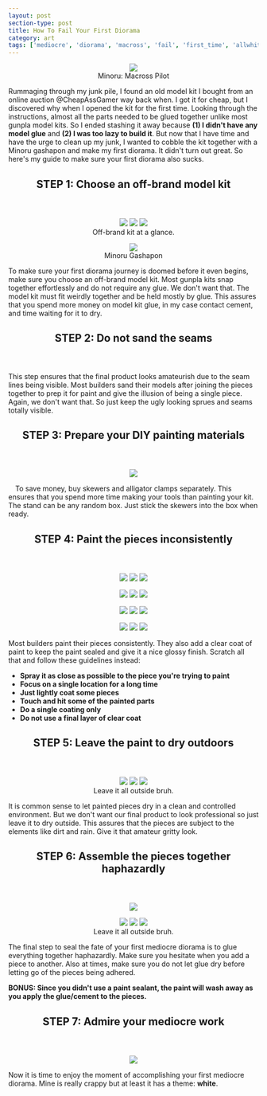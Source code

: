 ```yaml
---
layout: post
section-type: post
title: How To Fail Your First Diorama
category: art
tags: ['mediocre', 'diorama', 'macross', 'fail', 'first_time', 'allwhite']
---
```


<p><figure>
   <center>
	    <img src="/img/2019-08-20/main.jpg">
      <figcaption align="center">Minoru: Macross Pilot</figcaption>
   </center>
</figure></p>

Rummaging through my junk pile, I found an old model kit I bought from an online auction @CheapAssGamer way back when. I got it for cheap, but I discovered why when I opened the kit for the first time. Looking through the instructions, almost all the parts needed to be glued together unlike most gunpla model kits. So I ended stashing it away because <b>(1) I didn't have any model glue</b> and <b>(2) I was too lazy to build it</b>. But now that I have time and have the urge to clean up my junk, I wanted to cobble the kit together with a Minoru gashapon and make my first diorama. It didn't turn out great. So here's my guide to make sure your first diorama also sucks.

<header>
  <h2> STEP 1: Choose an off-brand model kit</h2>
</header>

<p><figure class="third">
    <center>
	    <img src="/img/2019-08-20/img1.jpg">
      <img src="/img/2019-08-20/img3.jpg">
      <img src="/img/2019-08-20/img4.jpg">
      <figcaption align="center">Off-brand kit at a glance.</figcaption>
    </center>
</figure></p>
<p><figure>
   <center>
	    <img src="/img/2019-08-20/img2.jpg">
      <figcaption align="center">Minoru Gashapon</figcaption>
   </center>
</figure></p>

To make sure your first diorama journey is doomed before it even begins, make sure you choose an off-brand model kit. Most gunpla kits snap together effortlessly and do not require any glue. We don't want that. The model kit must fit weirdly together and be held mostly by glue. This assures that you spend more money on model kit glue, in my case contact cement, and time waiting for it to dry.

<header>
  <h2> STEP 2: Do not sand the seams</h2>
</header>    

This step ensures that the final product looks amateurish due to the seam lines being visible. Most builders sand their models after joining the pieces together to prep it for paint and give the illusion of being a single piece. Again, we don't want that. So just keep the ugly looking sprues and seams totally visible.

<header>
  <h2> STEP 3: Prepare your DIY painting materials</h2>
</header>    

<p><figure>
   <center>
	    <img src="/img/2019-08-20/paint_tools.jpg">
   </center>
</figure></p>

&ensp;&ensp;To save money, buy skewers and alligator clamps separately. This ensures that you spend more time making your tools than painting your kit. The stand can be any random box. Just stick the skewers into the box when ready.

<header>
  <h2> STEP 4: Paint the pieces inconsistently</h2>
</header>  

<p><figure class="third">
    <center>
	    <img src="/img/2019-08-20/postpaint.jpg">
      <img src="/img/2019-08-20/postpaint1.jpg">
      <img src="/img/2019-08-20/postpaint2.jpg">
    </center>
</figure></p>

<p><figure class="third">
    <center>
	    <img src="/img/2019-08-20/postpaint3.jpg">
      <img src="/img/2019-08-20/postpaint5.jpg">
      <img src="/img/2019-08-20/postpaint6.jpg">
    </center>
</figure></p>

<p><figure class="third">
    <center>
	    <img src="/img/2019-08-20/postpaint7.jpg">
      <img src="/img/2019-08-20/postpaint8.jpg">
      <img src="/img/2019-08-20/postpaint9.jpg">
    </center>
</figure></p>

<p><figure class="third">
    <center>
	    <img src="/img/2019-08-20/postpaint10.jpg">
      <img src="/img/2019-08-20/postpaint11.jpg">
      <img src="/img/2019-08-20/postpaint12.jpg">
    </center>
</figure></p>

Most builders paint their pieces consistently. They also add a clear coat of paint to keep the paint sealed and give it a nice glossy finish. Scratch all that and follow these guidelines instead:

<ul>
  <li><b>Spray it as close as possible to the piece you're trying to paint</b></li>
  <li><b>Focus on a single location for a long time</b></li>
  <li><b>Just lightly coat some pieces</b></li>
  <li><b>Touch and hit some of the painted parts</b></li>
  <li><b>Do a single coating only</b></li>
  <li><b>Do not use a final layer of clear coat</b></li>
</ul>

<header>
  <h2> STEP 5: Leave the paint to dry outdoors</h2>
</header>   

<p><figure class="third">
    <center>
	    <img src="/img/2019-08-20/paint_tree.jpg">
      <img src="/img/2019-08-20/paint_tree3.jpg">
      <img src="/img/2019-08-20/paint_tree4.jpg">
      <figcaption align="center">Leave it all outside bruh.</figcaption>
    </center>
</figure></p>

It is common sense to let painted pieces dry in a clean and controlled environment. But we don't want our final product to look professional so just leave it to dry outside. This assures that the pieces are subject to the elements like dirt and rain. Give it that amateur gritty look.

<header>
  <h2> STEP 6: Assemble the pieces together haphazardly</h2>
</header> 

<p><figure>
   <center>
	    <img src="/img/2019-08-20/assemble4.jpg">
   </center>
</figure></p>

<p><figure class="third">
    <center>
	    <img src="/img/2019-08-20/assemble1.jpg">
      <img src="/img/2019-08-20/assemble2.jpg">
      <img src="/img/2019-08-20/assemble3.jpg">
      <figcaption align="center">Leave it all outside bruh.</figcaption>
    </center>
</figure></p>

The final step to seal the fate of your first mediocre diorama is to glue everything together haphazardly. Make sure you hesitate when you add a piece to another. Also at times, make sure you do not let glue dry before letting go of the pieces being adhered. 

<b>BONUS: Since you didn't use a paint sealant, the paint will wash away as you apply the glue/cement to the pieces. </b> 

<header>
  <h2> STEP 7: Admire your mediocre work</h2>
</header> 

<p><figure>
   <center>
	    <img src="/img/2019-08-20/last.jpg">
   </center>
</figure></p>

Now it is time to enjoy the moment of accomplishing your first mediocre diorama. Mine is really crappy but at least it has a theme: <b>white</b>.
